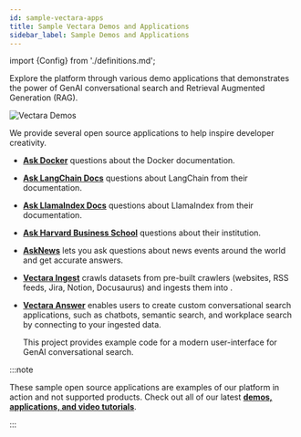 ```yaml
---
id: sample-vectara-apps
title: Sample Vectara Demos and Applications
sidebar_label: Sample Demos and Applications
---
```


import {Config} from './definitions.md';

Explore the <Config v="names.product"/> platform through various 
demo applications that demonstrates the power of GenAI conversational 
search and Retrieval Augmented Generation (RAG). 

![Vectara Demos](/img/vectara-demos.gif)

We provide several open source <Config v="names.product"/> applications to help 
inspire developer creativity.


* [**Ask Docker**](https://docker-docs.demo.vectara.com/) questions about the Docker 
  documentation.
* [**Ask LangChain Docs**](https://langchain-docs.demo.vectara.com/) questions about 
  LangChain from their documentation.
* [**Ask LlamaIndex Docs**](https://llamaindex-docs.demo.vectara.com/) questions 
  about LlamaIndex from their documentation.
* [**Ask Harvard Business School**](https://askhbs.demo.vectara.com/) questions 
  about their institution.
* [**AskNews**](https://asknews.demo.vectara.com) lets you ask questions about news 
  events around the world and get accurate answers.
* [**Vectara Ingest**](https://github.com/vectara/vectara-ingest) crawls datasets 
  from pre-built crawlers (websites, RSS feeds, Jira, Notion, Docusaurus) and 
  ingests them into <Config v="names.product"/>.
* [**Vectara Answer**](https://github.com/vectara/vectara-answer) enables users to create 
  custom conversational search applications, such as chatbots, semantic search, 
  and workplace search by connecting to your ingested data.
    
    This project provides example code for a modern user-interface 
    for <Config v="names.product"/> GenAI conversational search.

:::note

These sample open source applications are examples of our platform in action 
and not supported products. Check out all of our latest [**demos, applications, and video tutorials**](https://vectara.com/demos/).

:::